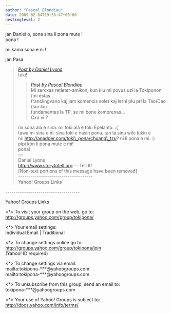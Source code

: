 ```yaml
---
author: "Pascal Blondiau"
date: 2009-02-04T19:56:47+00:00
nestinglevel: 2
---
```

jan Daniel o, sona sina li pona mute !  
pona !  
  
mi kama sona e ni !  
  
jan Pasa  

> [_Post by Daniel Lyons_](/byYCmDpy/jan-pasa-li-wile-sona-e-jan-sewi#post2)  
> toki!  
> 
> > [_Post by Pascal Blondiau_](/byYCmDpy/jan-pasa-li-wile-sona-e-jan-sewi#post1)  
> > Mi sercxas retleter-amikon, kun kiu mi povus uzi la Tokiponon (mi estas  
> > franclingvano kaj jam komencis sole) kaj lerni plu pri la Tao/Dao (sur kiu  
> > fundamentas la TP, se mi bone komprenas...  
> > Cxu vi ?  
> > 
> 
> mi sona ala e sina. mi toki ala e toki Epelanto. :(  
> tawa mi sina e ni: sina toki e nasin pona. tan la sina wile lukin e  
> ni: <http://anadder.com/toki\_pona/chuang\_tzu>? ni li pona e mi. :)  
> pipi kon li pona mute e mi!  
> pona!  
> —  
> Daniel Lyons  
> http://www.storytotell.org -- Tell It!  
> \[Non-text portions of this message have been removed\]  
> \------------------------------------  
> Yahoo! Groups Links  
> 

\------------------------------------  
  
Yahoo! Groups Links  
  
<\*> To visit your group on the web, go to:  
http://groups.yahoo.com/group/tokipona/  
  
<\*> Your email settings:  
Individual Email | Traditional  
  
<\*> To change settings online go to:  
http://groups.yahoo.com/group/tokipona/join  
(Yahoo! ID required)  
  
<\*> To change settings via email:  
mailto:tokipona-\*\*\*@yahoogroups.com  
mailto:tokipona-\*\*\*@yahoogroups.com  
  
<\*> To unsubscribe from this group, send an email to:  
tokipona-\*\*\*@yahoogroups.com  
  
<\*> Your use of Yahoo! Groups is subject to:  
http://docs.yahoo.com/info/terms/